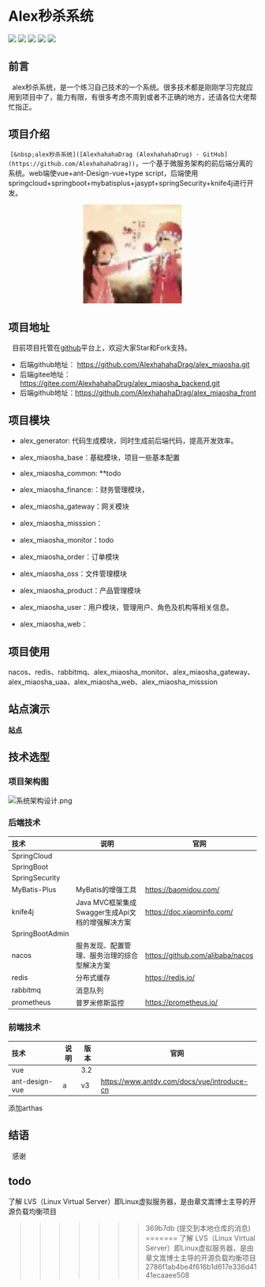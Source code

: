 # **Alex秒杀系统**

<img src="https://img.shields.io/badge/license-Apache--2.0-blue" />
<img src="https://img.shields.io/badge/JDK-1.8%2B-green"/>
<img href="https://github.com/AlexhahahaDrag/alex_miaosha" src="https://img.shields.io/badge/springcloud-2021.0.3-green"/>
<img src="https://img.shields.io/badge/springboot-2.7.2-green" href="https://github.com/AlexhahahaDrag/alex_miaosha"/>
<img src="https://img.shields.io/badge/knife4j-3.0.3-green"/>

## 前言

&nbsp;&nbsp;alex秒杀系统，是一个练习自己技术的一个系统。很多技术都是刚刚学习完就应用到项目中了，能力有限，有很多考虑不周到或者不正确的地方，还请各位大佬帮忙指正。

## **项目介绍**

&nbsp;`[&nbsp;alex秒杀系统]([AlexhahahaDrag (AlexhahahaDrug) · GitHub](https://github.com/AlexhahahaDrag))`，一个基于微服务架构的前后端分离的系统。web端使vue+ant-Design-vue+type script，后端使用springcloud+springboot+mybatisplus+jasypt+springSecurity+knife4j进行开发。

<p align="center">
    <a href="https://github.com/AlexhahahaDrag/alex_miaosha">
        <img src=".\doc\img\favicon.ico" alt="alex博客" style="width:200px;height:200px">
        </img>
    </a>
</p>

## **项目地址**

&nbsp;&nbsp;目前项目托管在[github](https://github.com/AlexhahahaDrag/alex_miaosha.git)平台上，欢迎大家Star和Fork支持。

- 后端github地址： https://github.com/AlexhahahaDrag/alex_miaosha.git
- 后端gitee地址： https://gitee.com/AlexhahahaDrug/alex_miaosha_backend.git
- 后端github地址：https://github.com/AlexhahahaDrag/alex_miaosha_front

## **项目模块**

+ alex_generator: 代码生成模块，同时生成前后端代码，提高开发效率。

+ alex_miaosha_base：基础模块，项目一些基本配置

+ alex_miaosha_common: **todo

+ alex_miaosha_finance:：财务管理模块，

+ alex_miaosha_gateway：网关模块

+ alex_miaosha_misssion：

+ alex_miaosha_monitor：todo

+ alex_miaosha_order：订单模块

+ alex_miaosha_oss：文件管理模块

+ alex_miaosha_product：产品管理模块

+ alex_miaosha_user：用户模块，管理用户、角色及机构等相关信息。

+ alex_miaosha_web：

## 项目使用

nacos、redis、rabbitmq、alex_miaosha_monitor、alex_miaosha_gateway、alex_miaosha_uaa、alex_miaosha_web、alex_miaosha_misssion

## 站点演示

[**站点**](http://mjzp.xyz)

## 技术选型

### 项目架构图

![系统架构设计.png](C:\Users\majf\Desktop\系统架构设计.png)

### 后端技术

| 技术              | 说明                                | 官网                               |
|:--------------- | --------------------------------- | -------------------------------- |
| SpringCloud     |                                   |                                  |
| SpringBoot      |                                   |                                  |
| SpringSecurity  |                                   |                                  |
| MyBatis-Plus    | MyBatis的增强工具                      | https://baomidou.com/            |
| knife4j         | Java MVC框架集成Swagger生成Api文档的增强解决方案 | https://doc.xiaominfo.com/       |
| SpringBootAdmin |                                   |                                  |
| nacos           | 服务发现、配置管理、服务治理的综合型解决方案            | https://github.com/alibaba/nacos |
| redis           | 分布式缓存                             | https://redis.io/                |
| rabbitmq        | 消息队列                              |                                  |
| prometheus      | 普罗米修斯监控                           | https://prometheus.io/           |

### 前端技术

| 技术             | 说明  | 版本  | 官网                                          |
|:-------------- | --- | --- | ------------------------------------------- |
| vue            |     | 3.2 |                                             |
| ant-design-vue | a   | v3  | https://www.antdv.com/docs/vue/introduce-cn |

添加arthas

## 结语

&nbsp;&nbsp;感谢

## todo

了解 LVS（Linux Virtual Server）即Linux虚拟服务器，是由章文嵩博士主导的开源负载均衡项目
>>>>>>> 369b7db (提交到本地仓库的消息)
=======
了解 LVS（Linux Virtual Server）即Linux虚拟服务器，是由章文嵩博士主导的开源负载均衡项目
>>>>>>> 2786f1ab4be4f616b1d617e336d4141ecaaee508
